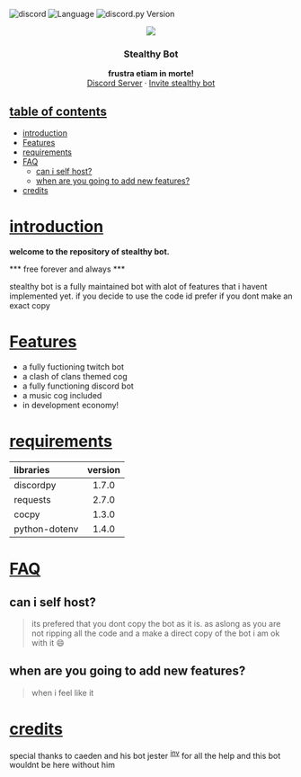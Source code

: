 ![discord](https://img.shields.io/discord/793102507156701184?style=plastic)
![Language](https://img.shields.io/badge/lang-Python%203.9-green)
![discord.py Version](https://img.shields.io/badge/lib-discord.py%201.7.0-blue)




<p align="center">
<a>
    <img src="https://cdn.discordapp.com/avatars/889922820317007928/9182f4cfa68a27628dc9927fd1459b93.webp?size=300">
</a>
<h3 align="center">Stealthy Bot</h3>

</p>
<p align="center">
    <b> frustra etiam in morte! </b>
    <br />
    <a href="https://discord.gg/HAbStFeVAj">Discord Server</a>
    ·
    <a href="https://discord.com/api/oauth2/authorize?client_id=889922820317007928&permissions=536867765751&scope=bot">Invite stealthy bot </a>
  </p>
</p>

<u>

## table of contents 

</u>

- [introduction](#introduction)
- [Features](#features)
- [requirements](#requirements)
- [FAQ](#faq)
  - [can i self host?](#can-i-self-host)
  - [when are you going to add new features?](#when-are-you-going-to-add-new-features)
- [credits](#credits)




<u>

# introduction

</u>

**welcome to the repository of stealthy bot.**

*** free forever and always ***
 
 stealthy bot is a fully maintained bot with alot of features that i havent implemented yet. if you decide to use the code id prefer if you dont make an exact copy



<u>


# Features

</u>

- a fully fuctioning twitch bot
- a clash of clans themed cog
- a fully functioning discord bot
- a music cog included
- in development economy!



<u>

# requirements

</u>

| libraries     | version |
| :------------ | :-----: |
| discordpy     |  1.7.0  |
| requests      |  2.7.0  |
| cocpy         |  1.3.0  |
| python-dotenv |  1.4.0  |

<u>

# FAQ

</u>

 ## can i self host?

 >its prefered that you dont copy the bot as it is. as aslong as you are not ripping all the code and a make a direct copy of the bot i am ok with it :smile:

 ## when are you going to add new features?

 > when i feel like it 

<u>

# credits

</u>

   special thanks to caeden and his bot jester <sup>[inv]</sup> for all the help and this bot wouldnt be here without him



 [inv]: https://discord.com/api/oauth2/authorize?client_id=889922820317007928&permissions=536867765751&scope=bot
